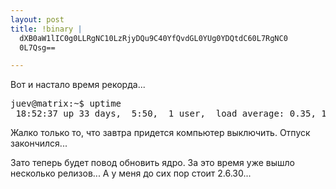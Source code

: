 ```yaml
--- 
layout: post
title: !binary |
  dXB0aW1lIC0g0LLRgNC10LzRjyDQu9C40YfQvdGL0YUg0YDQtdC60L7RgNC0
  0L7Qsg==

---
```

Вот и настало время рекорда...
<pre>juev@matrix:~$ uptime
 18:52:37 up 33 days,  5:50,  1 user,  load average: 0.35, 1.14, 1.37</pre>

Жалко только то, что завтра придется компьютер выключить. Отпуск закончился...

Зато теперь будет повод обновить ядро. За это время уже вышло несколько релизов... А у меня до сих пор стоит 2.6.30...
